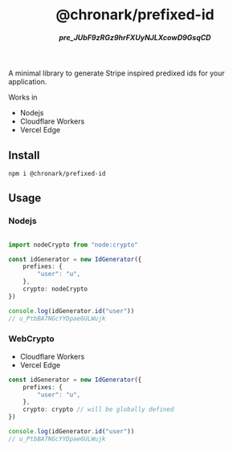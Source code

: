 <div align="center">
    <h1 align="center">@chronark/prefixed-id</h1>
    <h5>pre_JUbF9zRGz9hrFXUyNJLXcowD9GsqCD</h5>
</div>

<br/>

A minimal library to generate Stripe inspired predixed ids for your application.

Works in
- Nodejs
- Cloudflare Workers
- Vercel Edge

## Install

```
npm i @chronark/prefixed-id
```

## Usage

### Nodejs

```ts

import nodeCrypto from "node:crypto"

const idGenerator = new IdGenerator({
    prefixes: {
        "user": "u",
    },
    crypto: nodeCrypto
})

console.log(idGenerator.id("user"))
// u_PtbBA7NGcYYDpae6ULWujk
```

### WebCrypto

- Cloudflare Workers
- Vercel Edge

```ts
const idGenerator = new IdGenerator({
    prefixes: {
        "user": "u",
    },
    crypto: crypto // will be globally defined
})

console.log(idGenerator.id("user"))
// u_PtbBA7NGcYYDpae6ULWujk
```

